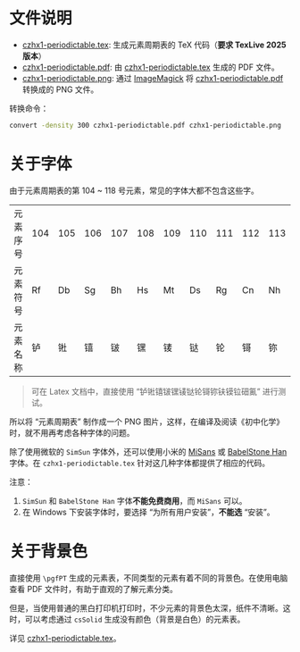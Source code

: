# 文件说明

* [czhx1-periodictable.tex](czhx1-periodictable.tex): 生成元素周期表的 TeX 代码（**要求 TexLive 2025 版本**）
* [czhx1-periodictable.pdf](czhx1-periodictable.pdf): 由 [czhx1-periodictable.tex](czhx1-periodictable.tex) 生成的 PDF 文件。
* [czhx1-periodictable.png](czhx1-periodictable.png): 通过 [ImageMagick](https://imagemagick.org/index.php) 将 [czhx1-periodictable.pdf](czhx1-periodictable.pdf) 转换成的 PNG 文件。

转换命令：

```sh
convert -density 300 czhx1-periodictable.pdf czhx1-periodictable.png
```

# 关于字体

由于元素周期表的第 104 ~ 118 号元素，常见的字体大都不包含这些字。

|||||||||||||||||
|:--|:--|:--|:--|:--|:--|:--|:--|:--|:--|:--|:--|:--|:--|:--|:--|
| 元素序号 | 104 | 105 | 106 | 107 | 108 | 109 | 110 | 111 | 112 | 113 | 114 | 115 | 116 | 117 |118 |
| 元素符号 | Rf  | Db  | Sg  | Bh  | Hs  | Mt  | Ds  | Rg  | Cn  | Nh  | Fl  | Mc  | Lv  | Ts  | Og  |
| 元素名称 | 𬬻  | 𬭊  | 𬭳  | 𬭛  | 𬭶  | 鿏  | 𫟼  | 𬬭  | 鿔  | 鿭  | 𫓧  | 镆  | 𫟷  | 鿬  | 鿫

> 可在 Latex 文档中，直接使用 “𬬻𬭊𬭳𬭛𬭶鿏𫟼𬬭鿔鿭𫓧镆𫟷鿬鿫” 进行测试。

所以将 “元素周期表” 制作成一个 PNG 图片，这样，在编译及阅读《初中化学》时，就不用再考虑各种字体的问题。

除了使用微软的 `SimSun` 字体外，还可以使用小米的 [MiSans](https://hyperos.mi.com/font/zh/download/) 或 [BabelStone Han](https://www.babelstone.co.uk/Fonts/Han.html) 字体。在 `czhx1-periodictable.tex` 针对这几种字体都提供了相应的代码。

注意：

1. `SimSun` 和 `BabelStone Han` 字体**不能免费商用**，而 `MiSans` 可以。
2. 在 Windows 下安装字体时，要选择 “为所有用户安装”，**不能选** “安装”。


# 关于背景色

直接使用 `\pgfPT` 生成的元素表，不同类型的元素有着不同的背景色。在使用电脑查看 PDF 文件时，有助于直观的了解元素分类。

但是，当使用普通的黑白打印机打印时，不少元素的背景色太深，纸件不清晰。这时，可以考虑通过 `csSolid` 生成没有颜色（背景是白色）的元素表。

详见 [czhx1-periodictable.tex](czhx1-periodictable.tex)。
